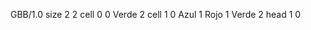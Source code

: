 <gs-board without-header> GBB/1.0
size 2 2
cell 0 0 Verde 2 
cell 1 0 Azul 1 Rojo 1 Verde 2 
head 1 0 </gs-board>